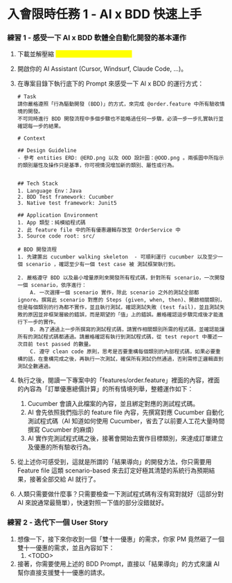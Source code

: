# 入會限時任務 1 - AI x BDD 快速上手

### 練習 1 - 感受一下 AI x BDD 軟體全自動化開發的基本運作

1. 下載並解壓縮 <mark style="color:yellow;">AI 軟工百倍：入會任務 1.zip</mark>
2. 開啟你的 AI Assistant (Cursor, Windsurf, Claude Code, ...)。
3.  在專案目錄下執行底下的 Prompt 來感受一下 AI x BDD 的運行方式：

    ```
    # Task
    請你嚴格遵照「行為驅動開發 (BDD)」的方式，來完成 @order.feature 中所有驗收情境的開發。
    不可同時進行 BDD 開發流程中多個步驟也不能略過任何一步驟，必須一步一步扎實執行並確認每一步的結果。

    # Context

    ## Design Guideline
    - 參考 entities ERD: @ERD.png 以及 OOD 設計圖：@OOD.png 。兩張圖中所指示的類別屬性及操作只是基準，你可視情況增加新的類別、屬性或行為。


    ## Tech Stack
    1. Language Env：Java
    2. BDD Test framework: Cucumber
    3. Native test framework: Junit5

    ## Application Environment
    1. App 類型：純模組程式碼
    2. 此 feature file 中的所有優惠邏輯存放至 OrderService 中
    3. Source code root: src/

    # BDD 開發流程
    1. 先建置出 cucumber walking skeleton  - 可順利運行 cucumber 以及至少一個 scenario ，確認至少有一個 test case 被 測試框架執行到。

    2. 嚴格遵守 BDD 以及最小增量原則來開發所有程式碼，針對所有 scenario，一次開發一個 scenario，依序進行：
        A. 一次選擇一個 scenario 實作，除此 scenario 之外的測試全部都 ignore。撰寫此 scenario 對應的 Steps (given, when, then)、開啟相關類別，但是每個類別的行為都不實作，並且執行測試，確認測試失敗 (test fail)，並且測試失敗的原因並非框架層級的錯誤，而是期望的「值」上的錯誤。嚴格確認這步驟完成後才能進行下一步的實作。
        B. 為了通過上一步所撰寫的測試程式碼，請實作相關類別所需的程式碼，並確認能讓所有的測試程式碼都通過。請嚴格確認有執行到測試程式碼，從 test report 中覆述一次目前 test passed 的數量。
        C. 遵守 clean code 原則，思考是否要重構每個類別的內部程式碼，如果必要重構的話，在重構完成之後，再執行一次測試，確保所有測試仍然通過，否則需修正邏輯直到測試全數通過。

    ```


4. 執行之後，閱讀一下專案中的「features/order.feature」裡面的內容，裡面的內容為「訂單優惠總價計算」的所有情境列舉，整體運作如下：
   1. Cucumber 會讀入此檔案的內容，並且綁定對應的測試程式碼。
   2. AI 會先依照我們指示的 feature file 內容，先撰寫對應 Cucumber 自動化測試程式碼（AI 知道如何使用 Cucumber，省去了以前要人工花大量時間撰寫 Cucumber 的麻煩）
   3. AI 實作完測試程式碼之後，接著會開始去實作目標類別，來達成訂單建立及優惠的所有驗收行為。
5. 從上述你可感受到，這就是所謂的「結果導向」的開發方法，你只需要用 Feature file 這類 scenario-based 來去訂定好極其清楚的系統行為預期結果，接著全部交給 AI 就行了。
6. 人類只需要做什麼事？只需要檢查一下測試程式碼有沒有寫對就好（這部分對 AI 來說通常最簡單），快速對照一下值的部分沒錯就好。

### 練習 2 - 迭代下一個 User Story

1. 想像一下，接下來你收到一個「雙十一優惠」的需求，你家 PM 竟然砸了一個雙十一優惠的需求，並且內容如下：
   1. \<TODO>
2. 接著，你需要使用上述的 BDD Prompt，直接以「結果導向」的方式來讓 AI 幫你直接支援雙十一優惠的請求。

